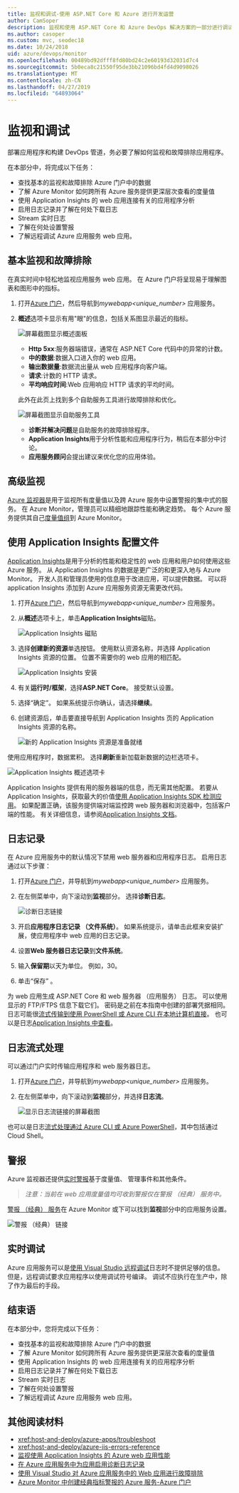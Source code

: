 ```yaml
---
title: 监视和调试-使用 ASP.NET Core 和 Azure 进行开发运营
author: CamSoper
description: 监视和使用 ASP.NET Core 和 Azure DevOps 解决方案的一部分进行调试你的代码
ms.author: casoper
ms.custom: mvc, seodec18
ms.date: 10/24/2018
uid: azure/devops/monitor
ms.openlocfilehash: 00489bd92dfff8fd80bd24c2e60193d32031d7c4
ms.sourcegitcommit: 5b0eca8c21550f95de3bb21096bd4fd4d9098026
ms.translationtype: MT
ms.contentlocale: zh-CN
ms.lasthandoff: 04/27/2019
ms.locfileid: "64893064"
---
```

# <a name="monitor-and-debug"></a>监视和调试

部署应用程序和构建 DevOps 管道，务必要了解如何监视和故障排除应用程序。

在本部分中，将完成以下任务：

* 查找基本的监视和故障排除 Azure 门户中的数据
* 了解 Azure Monitor 如何跨所有 Azure 服务提供更深层次查看的度量值
* 使用 Application Insights 的 web 应用连接有关的应用程序分析
* 启用日志记录并了解在何处下载日志
* Stream 实时日志
* 了解在何处设置警报
* 了解远程调试 Azure 应用服务 web 应用。

## <a name="basic-monitoring-and-troubleshooting"></a>基本监视和故障排除

在真实时间中轻松地监视应用服务 web 应用。 在 Azure 门户将呈现易于理解图表和图形中的指标。

1. 打开[Azure 门户](https://portal.azure.com)，然后导航到*mywebapp\<unique_number\>* 应用服务。

1. **概述**选项卡显示有用"眼"的信息，包括关系图显示最近的指标。

    ![屏幕截图显示概述面板](./media/monitoring/overview.png)

    * **Http 5xx**:服务器端错误，通常在 ASP.NET Core 代码中的异常的计数。
    * **中的数据**:数据入口进入你的 web 应用。
    * **输出数据量**:数据流出量从 web 应用程序向客户端。
    * **请求**:计数的 HTTP 请求。
    * **平均响应时间**:Web 应用响应 HTTP 请求的平均时间。

    此外在此页上找到多个自助服务工具进行故障排除和优化。

    ![屏幕截图显示自助服务工具](./media/monitoring/wizards.png)

    * **诊断并解决问题**是自助服务的故障排除程序。
    * **Application Insights**用于分析性能和应用程序行为，稍后在本部分中讨论。
    * **应用服务顾问**会提出建议来优化您的应用体验。

## <a name="advanced-monitoring"></a>高级监视

[Azure 监视器](/azure/monitoring-and-diagnostics/)是用于监视所有度量值以及跨 Azure 服务中设置警报的集中式的服务。 在 Azure Monitor，管理员可以精细地跟踪性能和确定趋势。 每个 Azure 服务提供其自己[度量值组](/azure/monitoring-and-diagnostics/monitoring-supported-metrics#microsoftwebsites-excluding-functions)到 Azure Monitor。

## <a name="profile-with-application-insights"></a>使用 Application Insights 配置文件

[Application Insights](/azure/application-insights/app-insights-overview)是用于分析的性能和稳定性的 web 应用和用户如何使用这些 Azure 服务。 从 Application Insights 的数据是更广泛的和更深入地与 Azure Monitor。 开发人员和管理员使用的信息用于改进应用，可以提供数据。 可以将 application Insights 添加到 Azure 应用服务资源无需更改代码。

1. 打开[Azure 门户](https://portal.azure.com)，然后导航到*mywebapp\<unique_number\>* 应用服务。
1. 从**概述**选项卡上，单击**Application Insights**磁贴。

    ![Application Insights 磁贴](./media/monitoring/app-insights.png)

1. 选择**创建新的资源**单选按钮。 使用默认资源名称，并选择 Application Insights 资源的位置。 位置不需要你的 web 应用的相匹配。

    ![Application Insights 安装](./media/monitoring/new-app-insights.png)

1. 有关**运行时/框架**，选择**ASP.NET Core**。 接受默认设置。
1. 选择“确定”。 如果系统提示你确认，请选择**继续**。
1. 创建资源后，单击要直接导航到 Application Insights 页的 Application Insights 资源的名称。

    ![新的 Application Insights 资源是准备就绪](./media/monitoring/new-app-insights-done.png)

使用应用程序时，数据累积。 选择**刷新**重新加载新数据的边栏选项卡。

![Application Insights 概述选项卡](./media/monitoring/app-insights-overview.png)

Application Insights 提供有用的服务器端的信息，而无需其他配置。 若要从 Application Insights，获取最大的价值[使用 Application Insights SDK 检测应用](/azure/application-insights/app-insights-asp-net-core)。 如果配置正确，该服务提供端对端监控跨 web 服务器和浏览器中，包括客户端的性能。 有关详细信息，请参阅[Application Insights 文档](/azure/application-insights/app-insights-overview)。

## <a name="logging"></a>日志记录

在 Azure 应用服务中的默认情况下禁用 web 服务器和应用程序日志。 启用日志通过以下步骤：

1. 打开[Azure 门户](https://portal.azure.com)，并导航到*mywebapp\<unique_number\>* 应用服务。
1. 在左侧菜单中，向下滚动到**监视**部分。 选择**诊断日志**。

    ![诊断日志链接](./media/monitoring/logging.png)

1. 开启**应用程序日志记录 （文件系统）**。 如果系统提示，请单击此框来安装扩展，使应用程序中 web 应用的日志记录。
1. 设置**Web 服务器日志记录**到**文件系统**。
1. 输入**保留期**以天为单位。 例如，30。
1. 单击“保存” 。

为 web 应用生成 ASP.NET Core 和 web 服务器 （应用服务） 日志。 可以使用显示的 FTP/FTPS 信息下载它们。 密码是之前在本指南中创建的部署凭据相同。 日志可能很[流式传输到使用 PowerShell 或 Azure CLI 在本地计算机直接](/azure/app-service/web-sites-enable-diagnostic-log#download)。 也可以是日志[Application Insights 中查看](/azure/app-service/web-sites-enable-diagnostic-log#how-to-view-logs-in-application-insights)。

## <a name="log-streaming"></a>日志流式处理

可以通过门户实时传输应用程序和 web 服务器日志。

1. 打开[Azure 门户](https://portal.azure.com)，并导航到*mywebapp\<unique_number\>* 应用服务。
1. 在左侧菜单中，向下滚动到**监视**部分，并选择**日志流**。

    ![显示日志流链接的屏幕截图](./media/monitoring/log-stream.png)

也可以是日志[流式处理通过 Azure CLI 或 Azure PowerShell](/azure/app-service/web-sites-enable-diagnostic-log#streamlogs)，其中包括通过 Cloud Shell。

## <a name="alerts"></a>警报

Azure 监视器还提供[实时警报](/azure/monitoring-and-diagnostics/insights-alerts-portal)基于度量值、 管理事件和其他条件。

> *注意：当前在 web 应用度量值均可收到警报仅在警报 （经典） 服务中。*

[警报 （经典） 服务](/azure/monitoring-and-diagnostics/monitor-quick-resource-metric-alert-portal)在 Azure Monitor 或下可以找到**监视**部分中的应用服务设置。

![警报 （经典） 链接](./media/monitoring/alerts.png)

## <a name="live-debugging"></a>实时调试

Azure 应用服务可以是[使用 Visual Studio 远程调试](/azure/app-service/web-sites-dotnet-troubleshoot-visual-studio#remotedebug)日志时不提供足够的信息。 但是，远程调试要求应用程序以使用调试符号编译。 调试不应执行在生产中，除了作为最后的手段。

## <a name="conclusion"></a>结束语

在本部分中，您将完成以下任务：

* 查找基本的监视和故障排除 Azure 门户中的数据
* 了解 Azure Monitor 如何跨所有 Azure 服务提供更深层次查看的度量值
* 使用 Application Insights 的 web 应用连接有关的应用程序分析
* 启用日志记录并了解在何处下载日志
* Stream 实时日志
* 了解在何处设置警报
* 了解远程调试 Azure 应用服务 web 应用。

## <a name="additional-reading"></a>其他阅读材料

* <xref:host-and-deploy/azure-apps/troubleshoot>
* <xref:host-and-deploy/azure-iis-errors-reference>
* [监视使用 Application Insights 的 Azure web 应用性能](/azure/application-insights/app-insights-azure-web-apps)
* [在 Azure 应用服务中为应用启用诊断日志记录](/azure/app-service/web-sites-enable-diagnostic-log)
* [使用 Visual Studio 对 Azure 应用服务中的 Web 应用进行故障排除](/azure/app-service/web-sites-dotnet-troubleshoot-visual-studio)
* [Azure Monitor 中创建经典指标警报的 Azure 服务-Azure 门户](/azure/monitoring-and-diagnostics/insights-alerts-portal)
